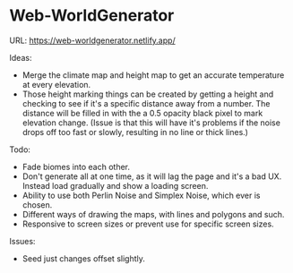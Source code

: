 # Web-WorldGenerator
URL: https://web-worldgenerator.netlify.app/

Ideas:
- Merge the climate map and height map to get an accurate temperature at every elevation.
- Those height marking things can be created by getting a height and checking to see if it's a specific distance away from a number. 
The distance will be filled in with the a 0.5 opacity black pixel to mark elevation change. (Issue is that this will have it's 
problems if the noise drops off too fast or slowly, resulting in no line or thick lines.)


Todo:
- Fade biomes into each other.
- Don't generate all at one time, as it will lag the page and it's a bad UX. Instead load gradually and show a loading screen.
- Ability to use both Perlin Noise and Simplex Noise, which ever is chosen.
- Different ways of drawing the maps, with lines and polygons and such.
- Responsive to screen sizes or prevent use for specific screen sizes.

Issues:
- Seed just changes offset slightly.
